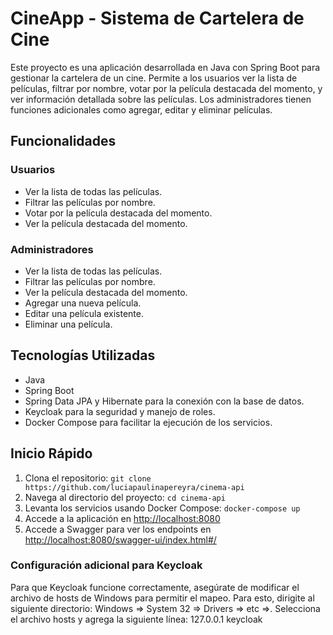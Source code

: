 # CineApp - Sistema de Cartelera de Cine

Este proyecto es una aplicación desarrollada en Java con Spring Boot para gestionar la cartelera de un cine. Permite a los usuarios ver la lista de películas, filtrar por nombre, votar por la película destacada del momento, y ver información detallada sobre las películas. Los administradores tienen funciones adicionales como agregar, editar y eliminar películas.

## Funcionalidades

### Usuarios

- Ver la lista de todas las películas.
- Filtrar las películas por nombre.
- Votar por la película destacada del momento.
- Ver la película destacada del momento.

### Administradores

- Ver la lista de todas las películas.
- Filtrar las películas por nombre.
- Ver la película destacada del momento.
- Agregar una nueva película.
- Editar una película existente.
- Eliminar una película.

## Tecnologías Utilizadas

- Java
- Spring Boot
- Spring Data JPA y Hibernate para la conexión con la base de datos.
- Keycloak para la seguridad y manejo de roles.
- Docker Compose para facilitar la ejecución de los servicios.

## Inicio Rápido

1. Clona el repositorio: `git clone https://github.com/luciapaulinapereyra/cinema-api`
2. Navega al directorio del proyecto: `cd cinema-api`
3. Levanta los servicios usando Docker Compose: `docker-compose up`
4. Accede a la aplicación en [http://localhost:8080](http://localhost:8080)
5. Accede a Swagger para ver los endpoints en [http://localhost:8080/swagger-ui/index.html#/](http://localhost:8080/swagger-ui/index.html#/)

### Configuración adicional para Keycloak

Para que Keycloak funcione correctamente, asegúrate de modificar el archivo de hosts de Windows para permitir el mapeo. Para esto, dirigite al siguiente directorio: Windows ⇒ System 32 ⇒ Drivers ⇒ etc ⇒. Selecciona el archivo hosts y agrega la siguiente línea: 127.0.0.1 keycloak



